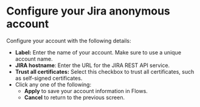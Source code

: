 # Configure your Jira anonymous account

Configure your account with the following details:

* **Label:** Enter the name of your account. Make sure to use a unique account name.
* **JIRA hostname**: Enter the URL for the JIRA REST API service.
* **Trust all certificates:** Select this checkbox to trust all certificates, such as self-signed certificates.
* Click any one of the following:
  * **Apply** to save your account information in Flows.
  * **Cancel** to return to the previous screen.
